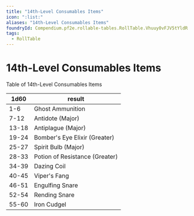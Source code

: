 ```yaml
---
title: "14th-Level Consumables Items"
icon: ":list:"
aliases: "14th-Level Consumables Items"
foundryId: Compendium.pf2e.rollable-tables.RollTable.Vhuuy0vFJV5tYldR
tags:
  - RollTable
---
```


# 14th-Level Consumables Items
<p>Table of 14th-Level Consumables Items</p>

| 1d60 | result |
|------|--------|
| 1-6 | Ghost Ammunition |
| 7-12 | Antidote (Major) |
| 13-18 | Antiplague (Major) |
| 19-24 | Bomber's Eye Elixir (Greater) |
| 25-27 | Spirit Bulb (Major) |
| 28-33 | Potion of Resistance (Greater) |
| 34-39 | Dazing Coil |
| 40-45 | Viper's Fang |
| 46-51 | Engulfing Snare |
| 52-54 | Rending Snare |
| 55-60 | Iron Cudgel |
